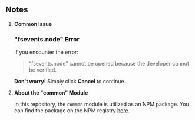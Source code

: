 ## Notes

1. **Common Issue**

   ### "fsevents.node" Error

   If you encounter the error:

   > “fsevents.node” cannot be opened because the developer cannot be verified.

   **Don't worry!** Simply click **Cancel** to continue.

2. **About the "common" Module**

   In this repository, the `common` module is utilized as an NPM package. You can find the package on the NPM registry [here](https://www.npmjs.com/package/@ymztickets/common).
